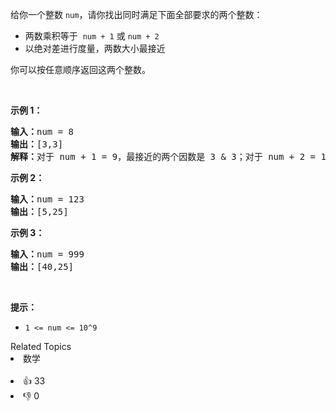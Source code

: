 <p>给你一个整数&nbsp;<code>num</code>，请你找出同时满足下面全部要求的两个整数：</p>

<ul> 
 <li>两数乘积等于 &nbsp;<code>num + 1</code>&nbsp;或&nbsp;<code>num + 2</code></li> 
 <li>以绝对差进行度量，两数大小最接近</li> 
</ul>

<p>你可以按任意顺序返回这两个整数。</p>

<p>&nbsp;</p>

<p><strong>示例 1：</strong></p>

<pre><strong>输入：</strong>num = 8
<strong>输出：</strong>[3,3]
<strong>解释：</strong>对于 num + 1 = 9，最接近的两个因数是 3 &amp; 3；对于 num + 2 = 10, 最接近的两个因数是 2 &amp; 5，因此返回 3 &amp; 3 。
</pre>

<p><strong>示例 2：</strong></p>

<pre><strong>输入：</strong>num = 123
<strong>输出：</strong>[5,25]
</pre>

<p><strong>示例 3：</strong></p>

<pre><strong>输入：</strong>num = 999
<strong>输出：</strong>[40,25]
</pre>

<p>&nbsp;</p>

<p><strong>提示：</strong></p>

<ul> 
 <li><code>1 &lt;= num &lt;= 10^9</code></li> 
</ul>

<div><div>Related Topics</div><div><li>数学</li></div></div><br><div><li>👍 33</li><li>👎 0</li></div>
